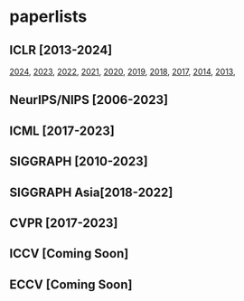 # paperlists

## ICLR [2013-2024]
[2024](https://raw.githubusercontent.com/Papercopilot/paperlists/main/iclr/iclr2024.json), 
[2023](https://raw.githubusercontent.com/Papercopilot/paperlists/main/iclr/iclr2023.json), 
[2022](https://raw.githubusercontent.com/Papercopilot/paperlists/main/iclr/iclr2022.json), 
[2021](https://raw.githubusercontent.com/Papercopilot/paperlists/main/iclr/iclr2021.json), 
[2020](https://raw.githubusercontent.com/Papercopilot/paperlists/main/iclr/iclr2020.json), 
[2019](https://raw.githubusercontent.com/Papercopilot/paperlists/main/iclr/iclr2019.json), 
[2018](https://raw.githubusercontent.com/Papercopilot/paperlists/main/iclr/iclr2018.json), 
[2017](https://raw.githubusercontent.com/Papercopilot/paperlists/main/iclr/iclr2017.json), 
[2014](https://raw.githubusercontent.com/Papercopilot/paperlists/main/iclr/iclr2014.json), 
[2013](https://raw.githubusercontent.com/Papercopilot/paperlists/main/iclr/iclr2013.json),

## NeurIPS/NIPS [2006-2023]
## ICML [2017-2023]

## SIGGRAPH [2010-2023]
## SIGGRAPH Asia[2018-2022]

## CVPR [2017-2023]
## ICCV [Coming Soon]
## ECCV [Coming Soon]
